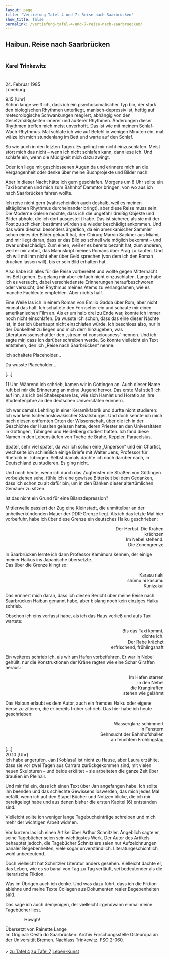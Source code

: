 ```yaml
---
layout: page
title: "Vertiefung Tafel 4 und 7: Reise nach Saarbrücken"
show_title: false
permalink: /vertiefung-tafel-4-und-7-reise-nach-saarbruecken/
---
```


<div id="main" data-scroll-offset="116">
  <div id="av_section_1" class="container_wrap fullsize">
    <div class="container">
      <main role="main" itemscope="itemscope" itemtype="https://schema.org/Blog" class="template-page content av-content-full alpha units">
        <div class="post-entry post-entry-type-page post-entry-3857">
          <div class="entry-content-wrapper clearfix">
            <div style="padding-bottom:5px;" class="blockquote modern-quote">
              <h2 class="av-special-heading-tag" itemprop="headline">Haibun. Reise nach Saarbrücken</h2>
              <div class="special-heading-border">
                <div class="special-heading-inner-border"></div>
              </div>
            </div>
            <div style="padding-bottom:10px;" class="blockquote modern-quote">
              <h3 class="av-special-heading-tag" itemprop="headline">Karel Trinkewitz</h3>
              <div class="special-heading-border">
                <div class="special-heading-inner-border"></div>
              </div>
            </div>
            <div class="flex_column av_three_fifth" style="border-radius:0px;"></div>
            <div class="flex_column av_two_fifth" style="border-radius:0px;">
              <section class="av_textblock_section" itemscope="itemscope" itemtype="https://schema.org/BlogPosting" itemprop="blogPost">
                <div class="avia_textblock" itemprop="text">
                  <p>24. Februar 1985<br/> Lüneburg</p>
                </div>
              </section>
            </div>
            <div class="flex_column av_one_full" style="border-radius:0px;">
              <section class="av_textblock_section" itemscope="itemscope" itemtype="https://schema.org/BlogPosting" itemprop="blogPost">
                <div class="avia_textblock" itemprop="text">
                  <p>9.15 [Uhr]<br/> Schon lange weiß ich, dass ich ein psychosomatischer Typ bin, der stark den biologischen Rhythmen unterliegt, manisch-depressiv ist, heftig auf meteorologische Schwankungen reagiert, abhängig von den Gesetzmäßigkeiten innerer und äußerer Rhythmen. Änderungen dieser Rhythmen treffen mich meist unverhofft. Das ist wie mit meinem Schlaf-Wach-Rhythmus. Mal schlafe ich wie auf Befehl in wenigen Minuten ein, mal wälze ich mich stundenlang im Bett und warte auf den Schlaf.</p>
                  <p>So wie auch in den letzten Tagen. Es gelingt mir nicht einzuschlafen. Meist stört mich das nicht – wenn ich nicht schlafen kann, dann lese ich. Und schlafe ein, wenn die Müdigkeit mich dazu zwingt.</p>
                  <p>Oder ich liege mit geschlossenen Augen da und erinnere mich an die Vergangenheit oder denke über meine Buchprojekte und Bilder nach.</p>
                  <p>Aber in dieser Nacht hätte ich gern geschlafen. Morgens um 8 Uhr sollte ein Taxi kommen und mich zum Bahnhof Dammtor bringen, von wo aus ich nach Saarbrücken fahren wollte.</p>
                  <p>Ich reise nicht gern (wahrscheinlich auch deshalb, weil es meinen alltäglichen Rhythmus durcheinander bringt), aber diese Reise muss sein: Die Moderne Galerie möchte, dass ich die ungefähr dreißig Objekte und Bilder abhole, die ich dort ausgestellt habe. Das ist sicherer, als sie mit der Post zu schicken; bestimmt würden sie wieder beschädigt ankommen. Und das wäre diesmal besonders ärgerlich, da ein amerikanischer Sammler schon eines der Bilder gekauft hat, der Chirurg Marvin Sackner aus Miami, und mir liegt daran, dass er das Bild so schnell wie möglich bekommt – und zwar unbeschädigt. Zum einen, weil er es bereits bezahlt hat, zum anderen, weil er mir anbot, das Manuskript meines Romans über Prag zu kaufen. Und ich will mit ihm nicht eher über Geld sprechen (von dem ich den Roman drucken lassen will), bis er sein Bild erhalten hat.</p>
                  <p>Also habe ich alles für die Reise vorbereitet und wollte gegen Mitternacht ins Bett gehen. Es gelang mir aber einfach nicht einzuschlafen. Lange habe ich es versucht, dabei verschiedenste Erinnerungen heraufbeschworen oder versucht, den Rhythmus meines Atems zu verlangsamen, wie es manche Fachleute empfehlen. Aber nichts half.</p>
                  <p>Eine Weile las ich in einem Roman von Emilio Gadda über Rom, aber nicht einmal das half. Ich schaltete den Fernseher ein und schaute mir einen amerikanischen Film an. Als er um halb drei zu Ende war, konnte ich immer noch nicht einschlafen. Da wusste ich schon, dass das eine dieser Nächte ist, in der ich überhaupt nicht einschlafen würde. Ich beschloss also, nur in der Dunkelheit zu liegen und mich dem hinzugeben, was Literaturwissenschaftler den „stream of consciousness“ nennen. Und ich sagte mir, dass ich darüber schreiben werde. So könnte vielleicht ein Text entstehen, den ich „Reise nach Saarbrücken“ nenne.</p>
                  <p>Ich schaltete Placeholder...</p>
                  <p>Da wusste Placeholder...</p>
                  <p>[…]</p>
                  <p>11 Uhr. Während ich schrieb, kamen wir in Göttingen an. Auch dieser Name ruft bei mir die Erinnerung an meine Jugend hervor. Das erste Mal stieß ich auf ihn, als ich bei Shakespeare las, wie sich Hamlet und Horatio an ihre Studentenjahre an den deutschen Universitäten erinnern.</p>
                  <p>Ich war damals Lehrling in einer Keramikfabrik und durfte nicht studieren: Ich war kein tschechoslowakischer Staatsbürger. Und doch sehnte ich mich nach diesen entfernten Orten der Wissenschaft, über die ich in der Geschichte der Hussiten gelesen hatte, deren Priester an den Universitäten in Göttingen, Tübingen und Heidelberg studiert hatten. Ich fand diese Namen in den Lebensläufen von Tycho de Brahe, Keppler, Paracelsius.</p>
                  <p>Später, sehr viel später, da war ich schon eine „Unperson“ und ein Chartist, wechselte ich schließlich einige Briefe mit Walter Jens, Professor für Rhetorik in Tübingen. Selbst damals dachte ich noch darüber nach, in Deutschland zu studieren. Es ging nicht.</p>
                  <p>Und noch heute, wenn ich durch das Zugfenster die Straßen von Göttingen vorbeiziehen sehe, fühle ich eine gewisse Bitterkeit bei dem Gedanken, dass ich schon zu alt dafür bin, um in den Bänken dieser altertümlichen Gemäuer zu sitzen.</p>
                  <p>Ist das nicht ein Grund für eine Bilanzdepression?</p>
                  <p>Mittlerweile passiert der Zug eine Kleinstadt, die unmittelbar an der unheilverkündenden Mauer der DDR-Grenze liegt. Als ich das letzte Mal hier vorbeifuhr, habe ich über diese Grenze ein deutsches Haiku geschrieben:</p>
                </div>
              </section>
              <section class="av_textblock_section" itemscope="itemscope" itemtype="https://schema.org/BlogPosting" itemprop="blogPost">
                <div class="avia_textblock" itemprop="text">
                  <p style="text-align: right;">Der Herbst. Die Krähen<br>
                  krächzen<br>
                  Im Nebel stehend:<br>
                  Die Zonengrenze</p>
                </div>
              </section>
              <section class="av_textblock_section" itemscope="itemscope" itemtype="https://schema.org/BlogPosting" itemprop="blogPost">
                <div class="avia_textblock" itemprop="text">
                  <p>In Saarbrücken lernte ich dann Professor Kamimura kennen, der einige meiner Haikus ins Japanische übersetzte.<br>
                  Das über die Grenze klingt so:</p>
                </div>
              </section>
              <section class="av_textblock_section" itemscope="itemscope" itemtype="https://schema.org/BlogPosting" itemprop="blogPost">
                <div class="avia_textblock" itemprop="text">
                  <p style="text-align: right;">Karasu naki<br>
                  shūmu ni kasumu<br>
                  Kunizakai</p>
                </div>
              </section>
              <section class="av_textblock_section" itemscope="itemscope" itemtype="https://schema.org/BlogPosting" itemprop="blogPost">
                <div class="avia_textblock" itemprop="text">
                  <p>Das erinnert mich daran, dass ich diesen Bericht über meine Reise nach Saarbrücken Haibun genannt habe, aber bislang noch kein einziges Haiku schrieb.</p>
                  <p>Obschon ich eins verfasst habe, als ich das Haus verließ und aufs Taxi wartete:</p>
                </div>
              </section>
              <section class="av_textblock_section" itemscope="itemscope" itemtype="https://schema.org/BlogPosting" itemprop="blogPost">
                <div class="avia_textblock" itemprop="text">
                  <p style="text-align: right;">Bis das Taxi kommt,<br>
                  dichte ich.<br>
                  Der Rabe krächzt<br>
                  erfrischend, frühlingshaft</p>
                </div>
              </section>
              <section class="av_textblock_section" itemscope="itemscope" itemtype="https://schema.org/BlogPosting" itemprop="blogPost">
                <div class="avia_textblock" itemprop="text">
                  <p>Ein weiteres schrieb ich, als wir am Hafen vorbeifuhren. Er war in Nebel gehüllt, nur die Konstruktionen der Kräne ragten wie eine Schar Giraffen heraus:</p>
                </div>
              </section>
              <section class="av_textblock_section" itemscope="itemscope" itemtype="https://schema.org/BlogPosting" itemprop="blogPost">
                <div class="avia_textblock" itemprop="text">
                  <p style="text-align: right;">Im Hafen starren<br>
                  in den Nebel<br>
                  die Krangiraffen<br>
                  stehen wie gelähmt</p>
                </div>
              </section>
              <section class="av_textblock_section" itemscope="itemscope" itemtype="https://schema.org/BlogPosting" itemprop="blogPost">
                <div class="avia_textblock" itemprop="text">
                  <p>Das Haibun erlaubt es dem Autor, auch ein fremdes Haiku oder eigene Verse zu zitieren, die er bereits früher schrieb. Das hier habe ich heute geschrieben:</p>
                </div>
              </section>
              <section class="av_textblock_section" itemscope="itemscope" itemtype="https://schema.org/BlogPosting" itemprop="blogPost">
                <div class="avia_textblock" itemprop="text">
                  <p style="text-align: right;">Wasserglanz schimmert<br>
                  in Fenstern<br>
                  Sehnsucht der Bahnhofshallen<br>
                  an feuchtem Frühlingstag</p>
                </div>
              </section>
              <section class="av_textblock_section" itemscope="itemscope" itemtype="https://schema.org/BlogPosting" itemprop="blogPost">
                <div class="avia_textblock" itemprop="text">
                  <p>[…]<br/> 20.10 [Uhr]<br/>Ich habe angerufen. Jan [Koblasa] ist nicht zu Hause, aber Laura erzählte, dass sie vor zwei Tagen aus Carrara zurückgekommen sind, mit vielen neuen Skulpturen – und beide erkältet – sie arbeiteten die ganze Zeit über draußen im Pleinair.</p>
                  <p>Und mir fiel ein, dass ich einen Text über Jan angefangen habe. Ich sollte ihn beenden und das schlechte Gewissens loswerden, das mich jedes Mal befällt, wenn ich auf den Stapel Bücher und Notizen blicke, die ich mir bereitgelegt habe und aus denen bisher die ersten Kapitel (6) entstanden sind.</p>
                  <p>Vielleicht sollte ich weniger lange Tagebucheinträge schreiben und mich mehr der wichtigen Arbeit widmen.</p>
                  <p>Vor kurzem las ich einen Artikel über Arthur Schnitzler. Angeblich sagte er, seine Tagebücher seien sein wichtigstes Werk. Der Autor des Artikels behauptet jedoch, die Tagebücher Schnitzlers seien nur Aufzeichnungen banaler Begebenheiten, viele sogar unverständlich. Literaturgeschichtlich wohl unbedeutend.</p>
                  <p>Doch vielleicht hat Schnitzler Literatur anders gesehen. Vielleicht dachte er, das Leben, wie es so banal von Tag zu Tag verläuft, sei bedeutender als die literarische Fiktion.</p>
                  <p>Was im Übrigen auch ich denke. Und was dazu führt, dass ich die Fiktion ablehne und meine Texte Collagen aus Dokumenten realer Begebenheiten sind.</p>
                  <p>Das sage ich auch demjenigen, der vielleicht irgendwann einmal meine Tagebücher liest.</p>
                </div>
              </section>
              <section class="av_textblock_section" itemscope="itemscope" itemtype="https://schema.org/BlogPosting" itemprop="blogPost">
                <div class="avia_textblock" itemprop="text">
                  <p style="padding-left: 60px;">Howgh!</p>
                </div>
              </section>
              <div style="margin-top:0px;" class="hr hr-custom hr-center hr-icon-no">
                <span class="hr-inner inner-border-av-border-none" style="width:50px;">
                  <span class="hr-inner-style"></span>
                </span>
              </div>
              <section class="av_textblock_section" itemscope="itemscope" itemtype="https://schema.org/BlogPosting" itemprop="blogPost">
                <div class="avia_textblock" style="font-size:14px;" itemprop="text">
                  <p>Übersetzt von Rainette Lange<br/> Im Original: Cesta do Saarbrücken. Archiv Forschungsstelle Osteuropa an der Universität Bremen. Nachlass Trinkewitz. FSO 2-060.</p>
                </div>
              </section>
              <div style="margin-top:0px;" class="hr hr-custom hr-center hr-icon-no">
                <span class="hr-inner inner-border-av-border-none" style="width:50px;">
                  <span class="hr-inner-style"></span>
                </span>
              </div>
              <div class="buttons" style="margin: 20px 0;">>
                <a href="{{ '/tafelinhalt4/' | relative_url }}" class="neutral">zu Tafel 4</a>
                <a href="{{ '/tafelinhalt7/' | relative_url }}" class="neutral">zu Tafel 7</a>
                <a href="{{ '/leben/' | relative_url }}" class="neutral">Leben-Kunst</a>
            </div>
            </div>
          </div>
        </div>
      </main>
    </div>
  </div>
</div>
